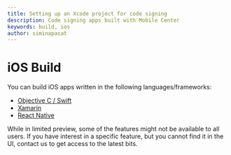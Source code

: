 ```yaml
---
title: Setting up an Xcode project for code signing
description: Code signing apps built with Mobile Center
keywords: build, ios
author: siminapasat
---
```


# iOS Build

You can build iOS apps written in the following languages/frameworks:
* [Objective C / Swift](first-build/xcode.md)
* [Xamarin](first-build/xamarin.md)
* [React Native](first-build/react-native.md)

While in limited preview, some of the features might not be available to all users. If you have interest in a specific feature, but you cannot find it in the UI, contact us to get access to the latest bits.
